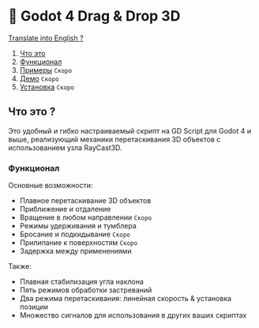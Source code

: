 # 🦥 Godot 4 Drag & Drop 3D

[Translate into English ?](README.md)

1. [Что это](#что-это)
1. [Функционал](#функционал)
1. [Примеры](PROCHTI.md) `Скоро`
1. [Демо](PROCHTI.md) `Скоро`
1. [Установка](PROCHTI.md) `Скоро`

## Что это ?

Это удобный и гибко настраиваемый скрипт на GD Script для Godot 4 и выше, реализующий механики перетаскивания 3D объектов с использованием узла RayCast3D.

### Функционал
Основные возможности:
- Плавное перетаскивание 3D объектов
- Приближение и отдаление
- Вращение в любом направлении `Скоро`
- Режимы удерживания и тумблера
- Бросание и подкидывание `Скоро`
- Прилипание к поверхностям `Скоро`
- Задержка между применениями

Также:
- Плавная стабилизация угла наклона
- Пять режимов обработки застреваний
- Два режима перетаскивания: линейная скорость & установка позиции
- Множество сигналов для использования в других ваших скриптах
